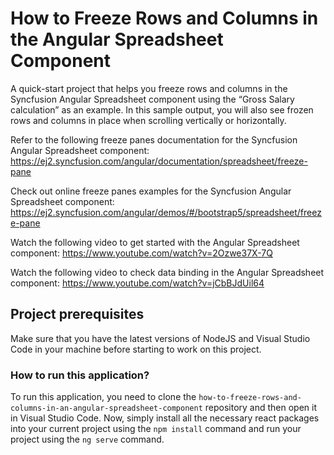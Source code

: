 # How to Freeze Rows and Columns in the Angular Spreadsheet Component 

A quick-start project that helps you freeze rows and columns in the Syncfusion Angular Spreadsheet component using the “Gross Salary calculation” as an example. In this sample output, you will also see frozen rows and columns in place when scrolling vertically or horizontally.

Refer to the following freeze panes documentation for the Syncfusion Angular Spreadsheet component: 
https://ej2.syncfusion.com/angular/documentation/spreadsheet/freeze-pane

Check out online freeze panes examples for the Syncfusion Angular Spreadsheet component: 
https://ej2.syncfusion.com/angular/demos/#/bootstrap5/spreadsheet/freeze-pane
 
Watch the following video to get started with the Angular Spreadsheet component:
https://www.youtube.com/watch?v=2Ozwe37X-7Q

Watch the following video to check data binding in the Angular Spreadsheet component:
https://www.youtube.com/watch?v=jCbBJdUil64

## Project prerequisites

Make sure that you have the latest versions of NodeJS and Visual Studio Code in your machine before starting to work on this project.

### How to run this application?

To run this application, you need to clone the `how-to-freeze-rows-and-columns-in-an-angular-spreadsheet-component` repository and then open it in Visual Studio Code. Now, simply install all the necessary react packages into your current project using the `npm install` command and run your project using the `ng serve` command.